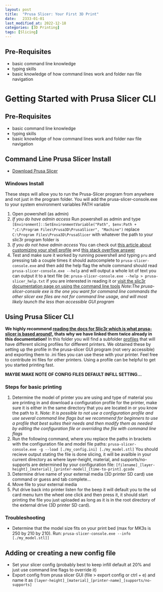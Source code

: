 ```yaml
---
layout: post
title:  "Prusa Slicer: Your First 3D Print"
date:   2333-01-01
last_modified_at: 2022-12-18
categories: [3D Printing]
tags: [Slicing]
---
```


## Pre-Requisites 
- basic command line knowledge
- typing skills
- basic knowledge of how command lines work and folder nav file navigation

# Getting Started with Prusa Slicer CLI

## Pre-Requisites 
- basic command line knowledge
- typing skills
- basic knowledge of how command lines work and folder nav file navigation

## Command Line Prusa Slicer Install
- [Download Prusa Slicer](https://www.prusa3d.com/page/prusaslicer_424/)

### Windows Install
These steps will allow you to run the Prusa-Slicer program from anywhere and not just in the program folder. You will add the prusa-slicer-console.exe to your system environment variables PATH variable 
1. Open powershell (as admin)
2. *If you do have admin access* Run powershell as admin and type `[Environment]::SetEnvironmentVariable("Path", $env:Path + ";C:\Program Files\Prusa3D\PrusaSlicer", "Machine")` replace `C:\Program Files\Prusa3D\PrusaSlicer` with whatever the path to your slic3r program folder is
3. *If you do not have admin access* You can check out [this article about customizing your shell profile](https://www.howtogeek.com/50236/customizing-your-powershell-profile/) and [this stack overflow answer](https://stackoverflow.com/questions/714877/setting-windows-powershell-environment-variables)
4. Test and make sure it worked by running powershell and typing `pru` and pressing tab a couple times it should autocomplete to `prusa-slicer-console.exe` and then add the help flag the whole command should read `prusa-slicer-console.exe --help` and will output a whole lot of text you can output it to a text file (ie: `prusa-slicer-console.exe --help > prusa-slicer_help.txt` if you are interested in reading it or [visit the slic3r documentation page on using the command line tools](https://manual.slic3r.org/advanced/command-line)
*Note:The prusa-slicer-console exe is the one you want for command line commands the other slicer exe files are not for command line usage, and will most likely launch the less than accessible GUI program*

## Using Prusa Slicer CLI
**We highly recommend [reading the docs for Slic3r which is what prusa-slicer is based around!](https://manual.slic3r.org/advanced/command-line), thats why we have linked them twice already in this documentation!**
In this folder you will find a subfolder [profiles](../../3D_Printing/profiles) that will have different slicing profiles for different printers. We obtained these by setting up the profile in the prusa-slicer GUI program (not very accessible) and exporting them to .ini files you can use these with your printer. Feel free to contribute ini files for other printers. Using a profile can be helpful to get you started printing fast.

**MAYBE MAKE NOTE OF CONFIG FILES DEFAULT INFILL SETTING...**

### Steps for basic printing 
1. Determine the model of printer you are using and type of material you are printing in and download a configuration profile for the printer, make sure it is either in the same directory that you are located in or you know the path to it. *Note: It is possible to not use a configuration profile and use several command line flags but we recommend for beginners to use a profile that best suites their needs and then modify them as needed by editing the configuration file or overriding the file with command line flags*
2. Run the following command, where you replace the paths in brackets with the configuration file and model file paths:
 `prusa-slicer-console.exe -g --load [./my_config.ini] [./my_model.stl]`
You should recieve output stating the file is done slicing, it will be availble in your current directory as where layer-height, material, and supports/no-supports are determined by your configuration file:
`[filename]_[layer-height]_[material]_[printer-model]_[time-to-print].gcode`
3. Determine drive name of your external media (3D printer SD card) use command or guess and tab complete...
4. Move file to your external media 
5. Put drive back into printer listen for the beep it will default you to the sd card menu turn the wheel one click and then press it, it should start printing the file you just uploaded as long as it is in the root directory of the external drive (3D printer SD card).  

### Troubleshooting
- Determine that the model size fits on your print bed (max for MK3s is 250 by 210 by 210). Run: `prusa-slicer-console.exe --info [./my_model.stl]]`


## Adding or creating a new config file
- Set your slicer config (probably best to keep infill default at 20% and just use command line flags to override it)
- Export config from prusa slicer GUI (file > export config or ctrl + e) and name it as `[layer-height]_[material]_[printer-name]_[supports/no-supports]`


